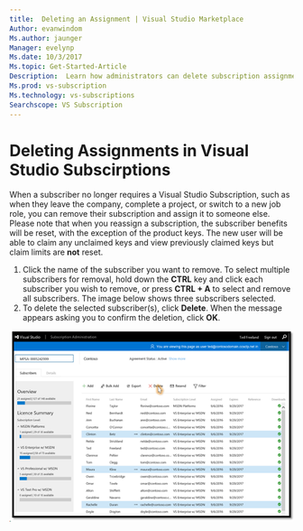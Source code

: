 ```yaml
---
title:  Deleting an Assignment | Visual Studio Marketplace
Author: evanwindom
Ms.author: jaunger
Manager: evelynp
Ms.date: 10/3/2017
Ms.topic: Get-Started-Article
Description:  Learn how administrators can delete subscription assignments
Ms.prod: vs-subscription
Ms.technology: vs-subscriptions
Searchscope: VS Subscription
---
```


# Deleting Assignments in Visual Studio Subscirptions

When a subscriber no longer requires a Visual Studio Subscription, such as when they leave the company, complete a project, or switch to a new job role, you can remove their subscription and  assign it to someone else. Please note that when you reassign a subscription, the subscriber benefits will be reset, with the exception of the product keys.  The new user will be able to claim any unclaimed keys and view previously claimed keys but claim limits are **not** reset. 
1.	Click the name of the subscriber you want to remove. To select multiple subscribers for removal, hold down the **CTRL** key and click each subscriber you wish to remove, or press **CTRL + A** to select and remove all subscribers. The image below shows three subscribers selected.
2.	To delete the selected subscriber(s), click **Delete**. When the message appears asking you to confirm the deletion, click **OK**. 

![Delete Subscribers](_img\delete-license\delete-subscribers.png)
